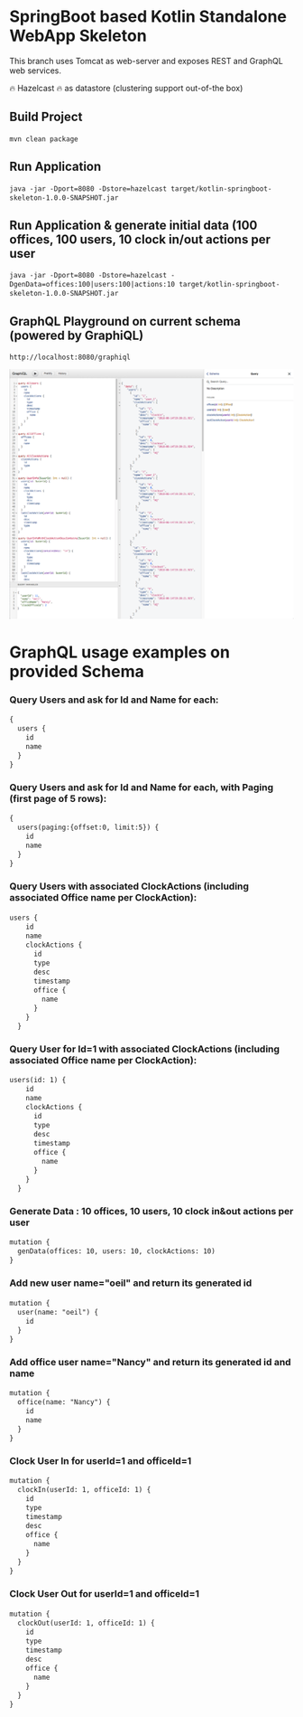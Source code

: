 # SpringBoot based Kotlin Standalone WebApp Skeleton

This branch uses Tomcat as web-server and exposes REST and GraphQL web services.

:fire: Hazelcast :fire: as datastore (clustering support out-of-the box)

## Build Project
```
mvn clean package
```

## Run Application
```
java -jar -Dport=8080 -Dstore=hazelcast target/kotlin-springboot-skeleton-1.0.0-SNAPSHOT.jar
```

## Run Application & generate initial data (100 offices, 100 users, 10 clock in/out actions per user
```
java -jar -Dport=8080 -Dstore=hazelcast -DgenData=offices:100|users:100|actions:10 target/kotlin-springboot-skeleton-1.0.0-SNAPSHOT.jar
```

## GraphQL Playground on current schema (powered by GraphiQL)
```
http://localhost:8080/graphiql
```
![Image of Graphiql](./graphiql-sample01.png)


# GraphQL usage examples on provided Schema
### Query Users and ask for Id and Name for each:
```
{
  users {
    id
    name
  }
}
```

### Query Users and ask for Id and Name for each, with Paging (first page of 5 rows):
```
{
  users(paging:{offset:0, limit:5}) {
    id
    name
  }
}
```

### Query Users with associated ClockActions (including associated Office name per ClockAction):
```
users {
    id
    name
    clockActions {
      id
      type
      desc
      timestamp
      office {
        name
      }
    }
  }
```

### Query User for Id=1 with associated ClockActions (including associated Office name per ClockAction):
```
users(id: 1) {
    id
    name
    clockActions {
      id
      type
      desc
      timestamp
      office {
        name
      }
    }
  }
```

### Generate Data : 10 offices, 10 users, 10 clock in&out actions per user
```
mutation {
  genData(offices: 10, users: 10, clockActions: 10)
}
```

### Add new user name="oeil" and return its generated id
```
mutation {
  user(name: "oeil") {
    id
  }
}
```

### Add office user name="Nancy" and return its generated id and name
```
mutation {
  office(name: "Nancy") {
    id
    name
  }
}
```

### Clock User In for userId=1 and officeId=1
```
mutation {
  clockIn(userId: 1, officeId: 1) {
    id
    type
    timestamp
    desc
    office {
      name
    }
  }
}
```
### Clock User Out for userId=1 and officeId=1
```
mutation {
  clockOut(userId: 1, officeId: 1) {
    id
    type
    timestamp
    desc
    office {
      name
    }
  }
}
```
